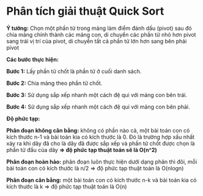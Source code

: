 # Phân tích giải thuật Quick Sort 

**Ý tưởng:** Chọn một phần tử trong mảng làm điểm đánh dấu (pivot) sau đó chia mảng chính thành các mảng con, di chuyển các phần tử nhỏ hơn pivot sang trái vị trí của pivot, di chuyển tất cả phần tử lớn hơn sang bên phải pivot

**Các bước thực hiện:**

**Bước 1:** Lấy phần tử chốt là phần tử ở cuối danh sách.

**Bước 2:** Chia mảng theo phần tử chốt.

**Bước 3:** Sử dụng sắp xếp nhanh một cách đệ qui với mảng con bên trái.

**Bước 4:** Sử dụng sắp xếp nhanh một cách đệ qui với mảng con bên phải.

**Độ phức tạp:**

**Phân đoạn không cân bằng:** không có phần nào cả, một bài toán con có kích thước n-1 và bài toán kia có kích thước là 0. Đó là trường hợp xấu nhất xảy ra khi dãy đã cho là dãy đã được sắp xếp và phần tử chốt được chọn là phần tử đầu của dãy **=> độ phức tạp thuật toán sẽ là O(n^2)**

**Phân đoạn hoàn hảo:** phân đoạn luôn thực hiện dưới dạng phân thì đôi, mỗi bài toán con có kích thước là n/2 => độ phức tạp thuật toán là O(nlogn)

**Phân đoạn cân bằng:** một bài toán con có kích thước n-k và bài toán kia có kích thước là k => độ phức tạp thuật toán là O(n)
